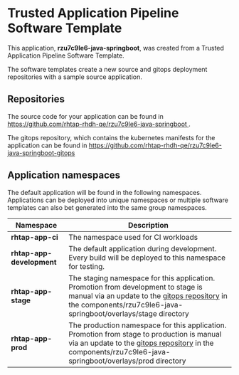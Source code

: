 # Trusted Application Pipeline Software Template

This application, **rzu7c9le6-java-springboot**, was created from a Trusted Application Pipeline Software Template.

The software templates create a new source and gitops deployment repositories with a sample source application. 

## Repositories

The source code for your application can be found in [https://github.com/rhtap-rhdh-qe/rzu7c9le6-java-springboot ](https://github.com/rhtap-rhdh-qe/rzu7c9le6-java-springboot ).
 
The gitops repository, which contains the kubernetes manifests for the application can be found in 
[https://github.com/rhtap-rhdh-qe/rzu7c9le6-java-springboot-gitops ](https://github.com/rhtap-rhdh-qe/rzu7c9le6-java-springboot-gitops ) 

## Application namespaces 

The default application will be found in the following namespaces. Applications can be deployed into unique namespaces or multiple software templates can also bet generated into the same group namespaces.  

|  Namespace   |  Description   |  
| -------- | -------- |
| **rhtap-app-ci** | The namespace used for CI workloads |
| **rhtap-app-development** | The default application during development. Every build will be deployed to this namespace for testing. |
| **rhtap-app-stage** | The staging namespace for this application. Promotion from development to stage is manual via an update to the [gitops repository](https://github.com/rhtap-rhdh-qe/rzu7c9le6-java-springboot-gitops ) in the components/rzu7c9le6-java-springboot/overlays/stage directory |
| **rhtap-app-prod** | The production namespace for this application. Promotion from stage to production is manual via an update to the [gitops repository](https://github.com/rhtap-rhdh-qe/rzu7c9le6-java-springboot-gitops ) in the components/rzu7c9le6-java-springboot/overlays/prod directory |
